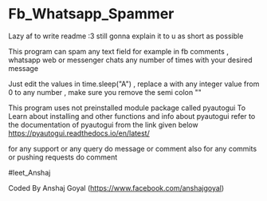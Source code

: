 # Fb_Whatsapp_Spammer

Lazy af to write readme :3 still gonna explain it to u as short as possible

This program can spam any text field for example in fb comments , whatsapp web or messenger chats any number of times with your desired message 

Just edit the values in time.sleep("A") , replace a with any integer value from 0 to any number , make sure you remove the semi colon ""

This program uses not preinstalled module package called pyautogui 
To Learn about installing and other functions and info about pyautogui refer to the documentation of pyautogui from the link given below 
https://pyautogui.readthedocs.io/en/latest/

for any support or any query do message or comment 
also for any commits or pushing requests do comment

#leet_Anshaj

Coded By Anshaj Goyal (https://www.facebook.com/anshajgoyal)
